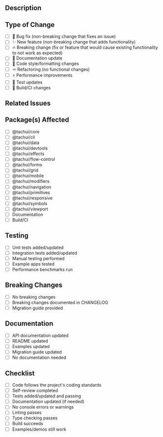 ## Description

<!-- Provide a brief description of the changes in this PR -->

## Type of Change

<!-- Mark the relevant option with an "x" -->

- [ ] 🐛 Bug fix (non-breaking change that fixes an issue)
- [ ] ✨ New feature (non-breaking change that adds functionality)
- [ ] 🔥 Breaking change (fix or feature that would cause existing functionality to not work as expected)
- [ ] 📝 Documentation update
- [ ] 🎨 Code style/formatting changes
- [ ] ♾️ Refactoring (no functional changes)
- [ ] ⚡ Performance improvements
- [ ] 🚨 Test updates
- [ ] 🔧 Build/CI changes

## Related Issues

<!-- Link to related issues using keywords: fixes, closes, resolves -->
<!-- Example: Fixes #123 -->

## Package(s) Affected

<!-- Check all packages that are modified -->

- [ ] @tachui/core
- [ ] @tachui/cli
- [ ] @tachui/data
- [ ] @tachui/devtools
- [ ] @tachui/effects
- [ ] @tachui/flow-control
- [ ] @tachui/forms
- [ ] @tachui/grid
- [ ] @tachui/mobile
- [ ] @tachui/modifiers
- [ ] @tachui/navigation
- [ ] @tachui/primitives
- [ ] @tachui/responsive
- [ ] @tachui/symbols
- [ ] @tachui/viewport
- [ ] Documentation
- [ ] Build/CI

## Testing

<!-- Describe the testing performed -->

- [ ] Unit tests added/updated
- [ ] Integration tests added/updated
- [ ] Manual testing performed
- [ ] Example apps tested
- [ ] Performance benchmarks run

## Breaking Changes

<!-- If this is a breaking change, describe the impact and migration path -->

- [ ] No breaking changes
- [ ] Breaking changes documented in CHANGELOG
- [ ] Migration guide provided

## Documentation

<!-- Documentation updates -->

- [ ] API documentation updated
- [ ] README updated
- [ ] Examples updated
- [ ] Migration guide updated
- [ ] No documentation needed

## Checklist

<!-- Ensure all items are completed before requesting review -->

- [ ] Code follows the project's coding standards
- [ ] Self-review completed
- [ ] Tests added/updated and passing
- [ ] Documentation updated (if needed)
- [ ] No console errors or warnings
- [ ] Linting passes
- [ ] Type checking passes
- [ ] Build succeeds
- [ ] Examples/demos still work

